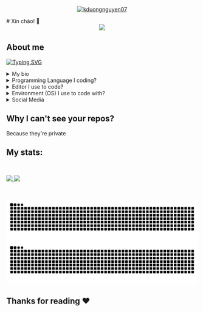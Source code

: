 <p align="center">
  <a href="https://www.khanhdn.tk"><img src="https://res.cloudinary.com/khanhdn-tk/image/upload/v1661068201/Hoa_t%E1%BB%AD_%C4%91%E1%BA%B1ng_1_ixhksl.jpg" alt="kduongnguyen07"></a>
</p>
# Xin chào! 👋

<div align="center">
  <a href="https://discord.com/users/748799374628356126">
     <img src="https://lanyard.cnrad.dev/api/748799374628356126?theme=light&bg=F4BFC7&borderRadius=15px&animated=true&idleMessage=On%20the%20sky%20there%20is%20a%20angels%20in%20somewhere%20(.%20%E2%9D%9B%20%E1%B4%97%20%E2%9D%9B.)">
  </a>
</div>

## About me

[![Typing SVG](https://readme-typing-svg.herokuapp.com?color=14b8e0&lines=Hi%2C+I'm+Dwong%231782;I'm+Front-end+Developer+from+VietNam;Bot%3A+Khánh%233451)](https://git.io/typing-svg)

<details><summary>My bio </summary>
<p>
  
- <img src="https://cdn.discordapp.com/attachments/820557032016969751/952436539118456882/flag-vietnam_1f1fb-1f1f3.png" alt="." width="16" height="16"/> A Vietnamese Student
- <img src="https://cdn.discordapp.com/emojis/952436840730861638.png" alt="." width="16" height="16"/> Front-end Developer 
- <img src="https://c.tenor.com/ShTnSrVLePQAAAAi/capoo-bugcat.gif" alt="."  width="16" height="16" /> I am 15 years old. 
- 🎮 I enjoy playing RTG, MOBA,  some lewd images <img src="https://cdn.discordapp.com/emojis/941332005352792174.png?size=20" alt="."/>    
  ↳ **Some games:** <img src="https://encrypted-tbn0.gstatic.com/images?q=tbn:ANd9GcRN7pWDDXphRvyJfoeaolPGvzSRKdljeDStcbhKca3QrThde0CcSZqF1X3u10FGtj5XMjQ&usqp=CAU" alt="." width="16" height="16"/> [League Of Legends](https://lienminh.garena.vn/), ...
   
</p>
</details>
<details><summary>Programming Language I coding?</summary>
<p>

- <img src="https://cdn.discordapp.com/emojis/932559343600156674.png?size=20" alt="." width="16" height="16"/> [NodeJS](https://nodejs.org/)
- <img src="https://raw.githubusercontent.com/brand-icons/brands/66a515d0afc1bdf9cd308a9ae8d85e1bd23a4d97/icons/color/python.svg" alt="." width="16" height="16"/> [Python (noob)](https://www.python.org/)
- <img src="https://cdn.discordapp.com/emojis/952439888337313802.png" alt="." width="16" height="16"/> C++ (noob)

</p>
</details>
<details><summary>Editor I use to code?</summary>
<p>

- <img src="https://upload.wikimedia.org/wikipedia/commons/thumb/9/9a/Visual_Studio_Code_1.35_icon.svg/2048px-Visual_Studio_Code_1.35_icon.svg.png" alt="." width="16" height="16"/> [Visual Studio Code](https://code.visualstudio.com/)
</p>
</details>
<details><summary>Environment (OS) I use to code with?</summary>
<p>

- <img src="https://cdn.discordapp.com/emojis/922822128724762634.png" alt="." width="16" height="16"/> [Windows (10/11)](https://www.microsoft.com/vi-vn/windows/windows-11?r=1)

</p>
</details>
<details><summary>Social Media</summary>
<p>

- <img src="https://cdn.discordapp.com/emojis/941635070492553216.png" alt="." width="16" height="16"/> [Discord: LCS Dwong#2027](https://discord.com/users/748799374628356126)
- <img src="https://static.vecteezy.com/system/resources/previews/003/572/436/original/illustration-of-website-icon-free-free-vector.jpg" alt="." width="16" height="16"/> [Website: My Linktree ](https://khanhtree.tk)
</p>
</details>

## Why I can't see your repos?

Because they're private

## My stats:

<br/>
<p align="left">
  <a href="/">
  <img width="49.5%" src="https://github-readme-stats.vercel.app/api?username=kduongnguyen07&theme=dracula&show_icons=true" />
    <img width="49.5%" src="https://github-readme-streak-stats.herokuapp.com/?user=kduongnguyen07&theme=dracula&hide_border=true" />
  </a>
</p>
<br>

![github contribution grid snake animation](https://raw.githubusercontent.com/aiko-chan-ai/aiko-chan-ai/output/github-contribution-grid-snake-dark.svg#gh-dark-mode-only)![github contribution grid snake animation](https://raw.githubusercontent.com/aiko-chan-ai/aiko-chan-ai/output/github-contribution-grid-snake.svg#gh-light-mode-only)


## Thanks for reading ❤️
